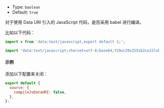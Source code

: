 - Type: `boolean`
- Default: `true`

对于使用 Data URI 引入的 JavaScript 代码，是否采用 babel 进行编译。

比如以下代码：

```js
import x from 'data:text/javascript,export default 1;';

import 'data:text/javascript;charset=utf-8;base64,Y29uc29sZS5sb2coJ2lubGluZSAxJyk7';
```

#### 示例

添加以下配置来关闭：

```js
export default {
  source: {
    compileJsDataURI: false,
  },
};
```
